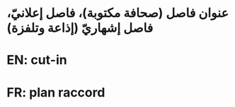 # عنوان فاصل (صحافة مكتوبة)، فاصل إعلانيّ، فاصل إشهاريّ (إذاعة وتلفزة)

# EN: cut-in

# FR: plan raccord
